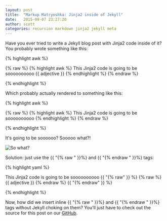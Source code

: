 ```yaml
---
layout: post
title:  "Markup Matryoshka: Jinja2 inside of Jekyll"
date:   2015-09-07 23:27:20
author: scott
categories: recursion markdown jinja2 jekyll meta
---
```


Have you ever tried to write a Jekyll blog post with Jinja2 code inside of it? You probably wrote something like this:

{% highlight awk %}

{% raw %}
{% highlight awk %}
This Jinja2 code is going to be soooooooooo {{ adjective }}
{% endhighlight %}
{% endraw %}

{% endhighlight %}

Which probably actually rendered to something like this:

{% highlight awk %}

{% raw %}
{% highlight awk %}
This Jinja2 code is going to be soooooooooo
{% endhighlight %}
{% endraw %}

{% endhighlight %}

It's going to be soooooo? Sooooo what?!

![So what?](https://media.giphy.com/media/QbWlCK9lbKoUM/giphy.gif)

Solution: just use the {{ "{% raw " }}%} and {{ "{% endraw " }}%} tags:

{% highlight yaml %}

This Jinja2 code is going to be soooooooooo {{ "{% raw" }} %} {% raw %} {{ adjective }} {% endraw %} {{ "{% endraw" }} %}

{% endhighlight %}

Now, how did we insert inline {{ "{% raw " }}%} and {{ "{% endraw " }}%} tags without Jekyll choking on them? You'll
just have to check out the source for this post on our [GitHub](https://github.com/twilblog/twilblog.github.io/).
